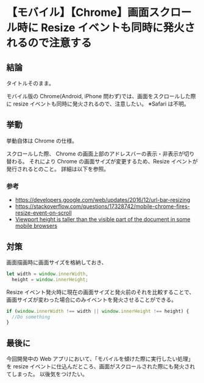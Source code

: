 # 【モバイル】【Chrome】画面スクロール時に Resize イベントも同時に発火されるので注意する

## 結論

タイトルそのまま。

モバイル版の Chrome(Android, iPhone 問わず)では、画面をスクロールした際に resize イベントも同時に発火されるので、注意したい。
※Safari は不明。

## 挙動

挙動自体は Chrome の仕様。

スクロールした際、 Chrome の画面上部のアドレスバーの表示・非表示が切り替わる。
それにより Chrome の画面サイズが変更するため、Resize イベントが発行されるとのこと。
詳細は以下を参照。

### 参考

- <https://developers.google.com/web/updates/2016/12/url-bar-resizing>
- <https://stackoverflow.com/questions/17328742/mobile-chrome-fires-resize-event-on-scroll>
- [Viewport height is taller than the visible part of the document in some mobile browsers](https://nicolas-hoizey.com/articles/2015/02/18/viewport-height-is-taller-than-the-visible-part-of-the-document-in-some-mobile-browsers/)

## 対策

画面描画時に画面サイズを格納しておき、

```js
let width = window.innerWidth,
  height = window.innerHeight;
```

Resize イベント発火時に現在の画面サイズと発火前のそれを比較することで、画面サイズが変わった場合にのみイベントを発火させることができる。

```js
if (window.innerWidth !== width || window.innerHeight !== height) {
  //Do something
}
```

## 最後に

今回開発中の Web アプリにおいて、「モバイルを傾けた際に実行したい処理」を resize イベントに仕込んだところ、画面がスクロールされた際にも発火されてしまった。
以後気をつけたい。
